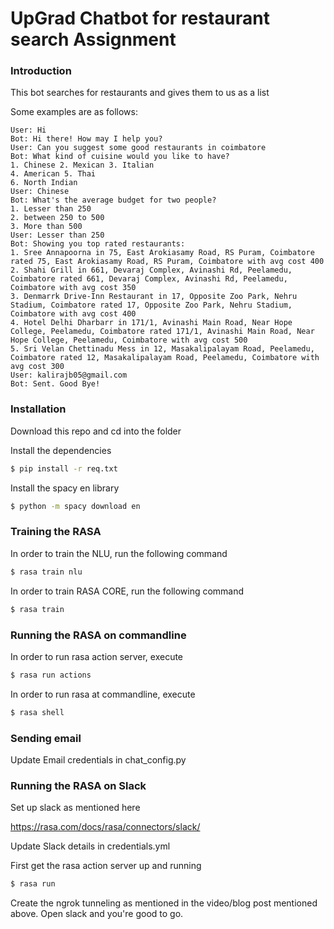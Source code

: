 # UpGrad Chatbot for restaurant search Assignment

### Introduction

This bot searches for restaurants and gives them to us as a list

Some examples are as follows:
```
User: Hi
Bot: Hi there! How may I help you?
User: Can you suggest some good restaurants in coimbatore 
Bot: What kind of cuisine would you like to have?
1. Chinese 2. Mexican 3. Italian
4. American 5. Thai
6. North Indian
User: Chinese
Bot: What's the average budget for two people?
1. Lesser than 250 
2. between 250 to 500
3. More than 500
User: Lesser than 250
Bot: Showing you top rated restaurants:
1. Sree Annapoorna in 75, East Arokiasamy Road, RS Puram, Coimbatore rated 75, East Arokiasamy Road, RS Puram, Coimbatore with avg cost 400
2. Shahi Grill in 661, Devaraj Complex, Avinashi Rd, Peelamedu, Coimbatore rated 661, Devaraj Complex, Avinashi Rd, Peelamedu, Coimbatore with avg cost 350
3. Denmarrk Drive-Inn Restaurant in 17, Opposite Zoo Park, Nehru Stadium, Coimbatore rated 17, Opposite Zoo Park, Nehru Stadium, Coimbatore with avg cost 400
4. Hotel Delhi Dharbarr in 171/1, Avinashi Main Road, Near Hope College, Peelamedu, Coimbatore rated 171/1, Avinashi Main Road, Near Hope College, Peelamedu, Coimbatore with avg cost 500
5. Sri Velan Chettinadu Mess in 12, Masakalipalayam Road, Peelamedu, Coimbatore rated 12, Masakalipalayam Road, Peelamedu, Coimbatore with avg cost 300
User: kalirajb05@gmail.com
Bot: Sent. Good Bye!
```


### Installation

Download this repo and cd into the folder

Install the dependencies
```sh
$ pip install -r req.txt
```
Install the spacy en library
```sh
$ python -m spacy download en
```

### Training the RASA 

In order to train the NLU, run the following command

```sh
$ rasa train nlu
```

In order to train RASA CORE, run the following command

```sh
$ rasa train
```

### Running the RASA on commandline

In order to run rasa action server, execute
```sh
$ rasa run actions
```


In order to run rasa at commandline, execute
```sh
$ rasa shell
```

### Sending email

Update Email credentials in chat_config.py

### Running the RASA on Slack

Set up slack as mentioned here

https://rasa.com/docs/rasa/connectors/slack/

Update Slack details in credentials.yml

First get the rasa action server up and running
```sh
$ rasa run
```

Create the ngrok tunneling as mentioned in the video/blog post mentioned above.
Open slack and you're good to go.